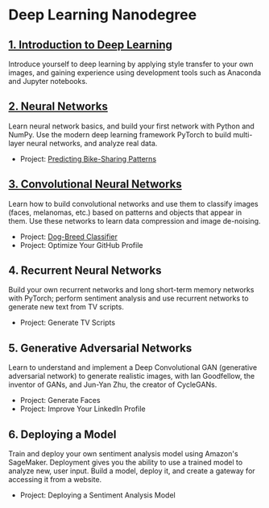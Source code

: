 # Deep Learning Nanodegree

## [1. Introduction to Deep Learning](https://github.com/madigun697/udacity-nanodegree/tree/master/Deep%20Learning%20Nano%20Degree/1.%20Introduction%20to%20Deep%20Learning)

Introduce yourself to deep learning by applying style transfer to your own  images, and gaining experience using development tools such as Anaconda  and Jupyter notebooks.

## [2. Neural Networks](https://github.com/madigun697/udacity-nanodegree/tree/master/Deep%20Learning%20Nano%20Degree/2.%20Neural%20Networks)

Learn neural network basics, and build your first network with Python and  NumPy. Use the modern deep learning framework PyTorch to build  multi-layer neural networks, and analyze real data.

   - Project: [Predicting Bike-Sharing Patterns](https://github.com/madigun697/udacity-nanodegree/tree/master/Deep%20Learning%20Nano%20Degree/2.%20Neural%20Networks/Project%201.%20Predicting%20Bike-Sharing%20Patterns)

## [3. Convolutional Neural Networks](https://github.com/madigun697/udacity-nanodegree/tree/master/Deep%20Learning%20Nano%20Degree/3.%20Convolutional%20Neural%20Networks)

Learn how to build convolutional networks and use them to classify images  (faces, melanomas, etc.) based on patterns and objects that appear in  them. Use these networks to learn data compression and image de-noising.

   - Project: [Dog-Breed Classifier](https://github.com/madigun697/udacity-nanodegree/tree/master/Deep%20Learning%20Nano%20Degree/3.%20Convolutional%20Neural%20Networks/Project%202.%20Dog%20Breed%20Classifier)
   - Project: Optimize Your GitHub Profile

## 4. Recurrent Neural Networks

Build your own recurrent networks and long short-term memory networks with  PyTorch; perform sentiment analysis and use recurrent networks to  generate new text from TV scripts.

   - Project: Generate TV Scripts

## 5. Generative Adversarial Networks

Learn to understand and implement a Deep Convolutional GAN (generative  adversarial network) to generate realistic images, with Ian Goodfellow,  the inventor of GANs, and Jun-Yan Zhu, the creator of CycleGANs.

   - Project: Generate Faces
   - Project: Improve Your LinkedIn Profile

## 6. Deploying a Model

Train and deploy your own sentiment analysis model using Amazon's SageMaker.  Deployment gives you the ability to use a trained model to analyze new,  user input. Build a model, deploy it, and create a gateway for accessing it from a website.

   - Project: Deploying a Sentiment Analysis Model